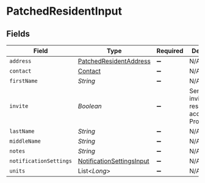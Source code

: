 # PatchedResidentInput


## Fields

| Field                                                                         | Type                                                                          | Required                                                                      | Description                                                                   |
| ----------------------------------------------------------------------------- | ----------------------------------------------------------------------------- | ----------------------------------------------------------------------------- | ----------------------------------------------------------------------------- |
| `address`                                                                     | [PatchedResidentAddress](../../models/shared/PatchedResidentAddress.md)       | :heavy_minus_sign:                                                            | N/A                                                                           |
| `contact`                                                                     | [Contact](../../models/shared/Contact.md)                                     | :heavy_minus_sign:                                                            | N/A                                                                           |
| `firstName`                                                                   | *String*                                                                      | :heavy_minus_sign:                                                            | N/A                                                                           |
| `invite`                                                                      | *Boolean*                                                                     | :heavy_minus_sign:                                                            | Send an invite to the resident to access PropertyMeld                         |
| `lastName`                                                                    | *String*                                                                      | :heavy_minus_sign:                                                            | N/A                                                                           |
| `middleName`                                                                  | *String*                                                                      | :heavy_minus_sign:                                                            | N/A                                                                           |
| `notes`                                                                       | *String*                                                                      | :heavy_minus_sign:                                                            | N/A                                                                           |
| `notificationSettings`                                                        | [NotificationSettingsInput](../../models/shared/NotificationSettingsInput.md) | :heavy_minus_sign:                                                            | N/A                                                                           |
| `units`                                                                       | List<*Long*>                                                                  | :heavy_minus_sign:                                                            | N/A                                                                           |